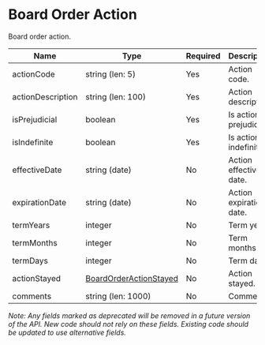 # Board Order Action

Board order action.

| Name | Type | Required | Description |
| - | - | - | - |
| actionCode | string (len: 5) | Yes | Action code. |
| actionDescription | string (len: 100) | Yes | Action description. |
| isPrejudicial | boolean | Yes | Is action prejudicial? |
| isIndefinite | boolean | Yes | Is action indefinite? |
| effectiveDate | string (date) | No | Action effective date. |
| expirationDate | string (date) | No | Action expiration date. |
| termYears | integer | No | Term years. |
| termMonths | integer | No | Term months. |
| termDays | integer | No | Term days. |
| actionStayed | [BoardOrderActionStayed](report-boardorder-action-stayed.md) | No | Action stayed. |
| comments | string (len: 1000) | No | Comments |

*Note: Any fields marked as deprecated will be removed in a future version of the API. New code should not rely on these fields. Existing code should be updated to use alternative fields.*